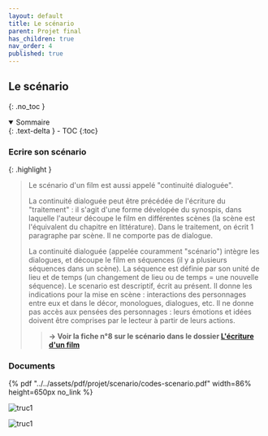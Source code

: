 ```yaml
---
layout: default
title: Le scénario
parent: Projet final
has_children: true
nav_order: 4
published: true
---
```

## Le scénario
{: .no_toc }

<details open markdown="block">
  <summary>
    Sommaire
  </summary>
  {: .text-delta }
- TOC
{:toc}
</details>

### Ecrire son scénario

{: .highlight }
> Le scénario d'un film est aussi appelé "continuité dialoguée". 
>
>La continuité dialoguée peut être précédée de l'écriture du "traitement" : il s'agit d'une forme dévelopée du synospis, dans laquelle l'auteur découpe le film en différentes scènes (la scène est l'équivalent du chapitre en littérature). Dans le traitement, on écrit 1 paragraphe par scène. Il ne comporte pas de dialogue.
>
>La continuité dialoguée (appelée couramment "scénario") intègre les dialogues, et découpe le film en séquences (il y a plusieurs séquences dans un scène). La séquence est définie par son unité de lieu et de temps (un changement de lieu ou de temps = une nouvelle séquence). Le scenario est descriptif, écrit au présent. Il donne les indications pour la mise en scène : interactions des personnages entre eux et dans le décor, monologues, dialogues, etc. Il ne donne pas accès aux pensées des personnages : leurs émotions et idées doivent être comprises par le lecteur à partir de leurs actions.
>
>> **→ Voir la fiche n°8 sur le scénario dans le dossier [L'écriture d'un film](https://drive.google.com/file/d/13TnmShby5pcKB0J48UJxZbweAFKE-BUz/view?usp=drive_link)**

### Documents

{% pdf "../../assets/pdf/projet/scenario/codes-scenario.pdf" width=86% height=650px no_link %}

![truc1](../../assets/pdf/projet/scenario/trucs1.png)

![truc1](../../assets/pdf/projet/scenario/trucs2.png)
